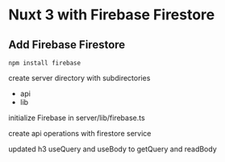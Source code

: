 # Nuxt 3 with Firebase Firestore 
## Add Firebase Firestore
`npm install firebase`

create server directory with subdirectories
- api
- lib 

initialize Firebase in server/lib/firebase.ts 

create api operations with firestore service 

updated h3 useQuery and useBody to getQuery and readBody 